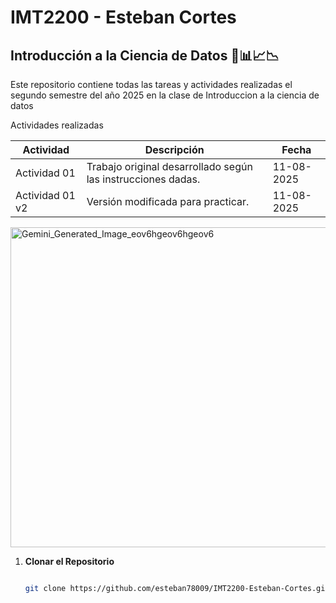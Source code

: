 # IMT2200 - Esteban Cortes

## Introducción a la Ciencia de Datos 🔢📊📈📉

Este repositorio contiene todas las tareas y actividades realizadas el segundo semestre del año 2025 en la clase de Introduccion a la ciencia de datos

Actividades realizadas

| Actividad | Descripción | Fecha |
|-----------|-------------|-------|
| Actividad 01 | Trabajo original desarrollado según las instrucciones dadas. | 11-08-2025 |
| Actividad 01 v2 | Versión modificada para practicar. | 11-08-2025 |


<img width="512" height="512" alt="Gemini_Generated_Image_eov6hgeov6hgeov6" src="https://github.com/user-attachments/assets/376ed798-86c6-4c8b-9ce5-e767e6c93282" />



1. **Clonar el Repositorio**
   ```bash

   git clone https://github.com/esteban78009/IMT2200-Esteban-Cortes.git

